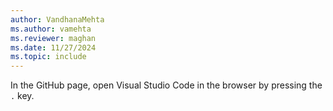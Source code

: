 ```yaml
---
author: VandhanaMehta
ms.author: vamehta
ms.reviewer: maghan
ms.date: 11/27/2024
ms.topic: include
---
```


In the GitHub page, open Visual Studio Code in the browser by pressing the `.` key.
